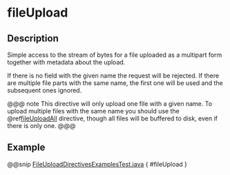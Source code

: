 # fileUpload

## Description

Simple access to the stream of bytes for a file uploaded as a multipart form together with metadata
about the upload.

If there is no field with the given name the request will be rejected. If there are multiple file parts
with the same name, the first one will be used and the subsequent ones ignored.

@@@ note
This directive will only upload one file with a given name. To upload multiple files with the same name
you should use the @ref[fileUploadAll](fileUploadAll.md#fileuploadall-java) directive, though all files will
be buffered to disk, even if there is only one.
@@@

## Example

@@snip [FileUploadDirectivesExamplesTest.java]($test$/java/docs/http/javadsl/server/directives/FileUploadDirectivesExamplesTest.java) { #fileUpload }
